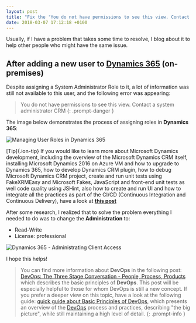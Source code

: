 ```yaml
---
layout: post
title: "Fix the 'You do not have permissions to see this view. Contact a system administrator CRM (Microsoft CRM)' error"
date: 2018-03-07 17:12:18 +0100
---
```


Usually, if I have a problem that takes some time to resolve, I blog about it to help other people who might have the same issue.

## After adding a new user to [**Dynamics 365**](https://dynamics.microsoft.com/en-gb/) (on-premises)

Despite assigning a System Administrator Role to it, a lot of information was still not available to this user, and the following error was appearing:

>You do not have permissions to see this view. Contact a system administrator CRM
{: .prompt-danger }

The image below demonstrates the process of assigning roles in **Dynamics 365**:

![Managing User Roles in Dynamics 365](/assets/images/2018/03/Managing-User-Roles-in-Dynamics-365-1024x619.png)

[Tip]{.ion-tip} If you would like to learn more about Microsoft Dynamics development, including the overview of the Microsoft Dynamics CRM itself, installing Microsoft Dynamics 2016 on Azure VM and how to upgrade to Dynamics 365, how to develop Dynamics CRM plugin, how to debug Microsoft Dynamics CRM project, create and run unit tests using FakeXRMEasy and Microsoft Fakes, JavaScript and front-end unit tests as well code quality using JSHint, also how to create and run UI and how to integrate all the practices as part of the CI/CD (Continuous Integration and Continuous Delivery), have a look at [**this post**](https://mohamedradwan-devops.github.io/posts/devops-for-microsoft-dynamics/)

After some research, I realized that to solve the problem everything I needed to do was to change the **Administration** to:

- Read-Write
- License: professional

![Dynamics 365 - Administrating Client Access](/assets/images/2018/03/Dynamics-365-Administrating-Client-Access-1024x755.png)

I hope this helps!

>You can find more information about **DevOps** in the following post: [DevOps: The Three Stage Conversation - People, Process, Products](https://mohamedradwan-devops.github.io/posts/devops-the-three-stage-conversation-people-process-products/) which describes the basic principles of **DevOps**. This post will be especially helpful to those for whom DevOps is still a new concept. If you prefer a deeper view on this topic, have a look at the following guide: [quick guide about Basic Principles of DevOps](https://mohamedradwan-devops.github.io/posts/published-a-quick-guide-about-basic-principles-of-devops/), which presents an overview of the [DevOps](https://www.visualstudio.com/vs/devops/) process and practices, describing "the big picture", while still maintaining a high level of detail.
{: .prompt-info }

